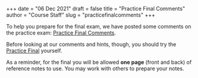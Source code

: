 +++
date = "06 Dec 2021"
draft = false
title = "Practice Final Comments"
author = "Course Staff"
slug = "practicefinalcomments"
+++

To help you prepare for the final exam, we have posted some comments on the practice exam: [Practice Final Comments](/ps/practice_final_comments.pdf).

Before looking at our comments and hints, though, you should try the [Practice Final](/practice_final) yourself.

As a reminder, for the final you will be allowed **one page** (front
and back) of reference notes to use. You may work with others to
prepare your notes.

